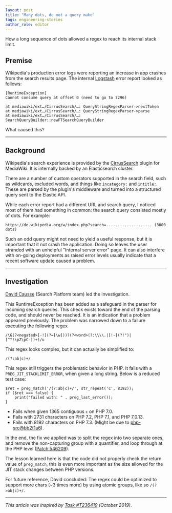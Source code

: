 ```yaml
---
layout: post
title: "Many dots, do not a query make"
tags: engineering-stories
author_role: editor
---
```


How a long sequence of dots allowed a regex to reach its internal stack limit.

<!--more-->

## Premise

Wikipedia's production error logs were reporting an increase in app crashes from the search results page. The internal [Logstash](/posts/2019/wikipedia-stories-1/#losing-packets-on-the-way-to-logstash) error report looked as follows:

```
[RuntimeException]
Cannot consume query at offset 0 (need to go to 7296)

at mediawiki/ext…/CirrusSearch/…: QueryStringRegexParser->nextToken
at mediawiki/ext…/CirrusSearch/…: QueryStringRegexParser->parse
at mediawiki/ext…/CirrusSearch/…: SearchQueryBuilder::newFTSearchQueryBuilder
```

What caused this?

-------

## Background

Wikipedia's search experience is provided by the [CirrusSearch](https://www.mediawiki.org/wiki/Extension:CirrusSearch) plugin for MediaWiki. It is internally backed by an Elasticsearch cluster.

There are a number of custom operators supported in the search field, such as wildcards, excluded words, and things like `incategory:` and `intitle:`. These are parsed by the plugin's middleware and turned into a structured query sent to the Elastic API.

While each error report had a different URL and search query, I noticed most of them had something in common: the search query consisted mostly of dots. For example:


```
https://de.wikipedia.org/w/index.php?search=.................... (3000 dots)
```

Such an odd query might not need to yield a useful response, but it is important that it not crash the application. Doing so leaves the user stranded with an unhelpful "Internal server error" page. It can also interfere with on-going deployments as raised error levels usually indicate that a recent software update caused a problem.

-------

## Investigation


[David Causse](https://phabricator.wikimedia.org/p/dcausse/) (Search Platform team) led the investigation.

This RuntimeException has been added as a safeguard in the parser for incoming search queries. This check exists toward the end of the parsing code, and should never be reached. It is an indication that a problem appeared previously. The problem was narrowed down to a failure executing the following regex

```
/\G(?<negated>[-!](?=[\w]))?(?<word>(?:\\\\.|[!-](?!")|[^"!\pZ\pC-])+)/u
```

This regex looks complex, but it can actually be simplified to:
```
/(?:ab|c)+/
```

This regex still triggers the problematic behavior in PHP. It fails with a `PREG_JIT_STACKLIMIT_ERROR`, when given a long string. Below is a reduced test case:

```
$ret = preg_match('/(?:ab|c)+/', str_repeat('c', 8192));
if ($ret === false) {
    print("failed with: " . preg_last_error());
}
```

* Fails when given 1365 contiguous `c` on PHP 7.0.
* Fails with 2731 characters on PHP 7.2, PHP 7.1, and PHP 7.0.13.
* Fails with 8192 characters on PHP 7.3. (Might be due to [php-src@bb2f1a6](https://github.com/php/php-src/commit/bb2f1a683003559ada1c70166557bd7ac2845a11)).

In the end, the fix we applied was to split the regex into two separate ones, and remove the non-capturing group with a quantifier, and loop through at the PHP level ([Patch 546209](https://gerrit.wikimedia.org/r/c/mediawiki/extensions/CirrusSearch/+/546209)).

The lesson learned here is that the code did not properly check the return value of `preg_match`, this is even more important as the size allowed for the JIT stack changes between PHP versions.

For future reference, David concluded: The regex could be optimized to support more chars (~3 times more) by using atomic groups, like so `/(?>ab|c)+/`.

-------
_This article was inspired by [Task #T236419](https://phabricator.wikimedia.org/T236419 "[CirrusSearch] Fatal RuntimeException: Cannot consume query at offset 0") (October 2019)_.
